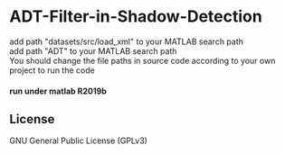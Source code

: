 # ADT-Filter-in-Shadow-Detection
  
  add path "datasets/src/load_xml" to your MATLAB search path <br>
  add path "ADT" to your MATLAB search path <br>
  You should change the file paths in source code according to your own project to run the code <br>



#### run under matlab R2019b

## License
GNU General Public License (GPLv3)
